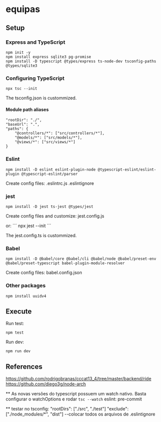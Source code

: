 # equipas

## Setup

### Express and TypeScript
```
npm init -y
npm install express sqlite3 pg-promise
npm install -D typescript @types/express ts-node-dev tsconfig-paths @types/sqlite3
```

### Configuring TypeScript
```
npx tsc --init
```

The tsconfig.json is custommized.

#### Module path aliases
```
"rootDir": "./",
"baseUrl": ".",
"paths": {
    "@controllers/*": ["src/controllers/*"],
    "@models/*": ["src/models/*"],
    "@views/*": ["src/views/*"]
}
```

### Eslint

```
npm install -D eslint eslint-plugin-node @typescript-eslint/eslint-plugin @typescript-eslint/parser
```

Create config files:
.eslintrc.js
.eslintignore

### jest
```
npm install -D jest ts-jest @types/jest
```

Create config files and customize:
jest.config.js

or:
´´´
npx jest --init
´´´

The jest.config.ts is custommized.

### Babel
```
npm install -D @babel/core @babel/cli @babel/node @babel/preset-env @babel/preset-typescript babel-plugin-module-resolver
```

Create config files:
babel.config.json

### Other packages
```
npm install uuidv4
```

## Execute
Run test:
```
npm test
```

Run dev:
```
npm run dev
```

## References

https://github.com/rodrigobranas/cccat13_4/tree/master/backend/ride
https://github.com/diego3g/node-arch


** As novas versões do typescript possuem um watch nativo. Basta configurar o watchOptions e rodar `tsc --watch`
 eslint: pre-commit

 ** testar no tsconfig: "rootDirs": ["./src", "./test"]
 "exclude":["./node_modules/*", "dist"] --colocar todos os arquivos de .eslintignore
 